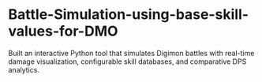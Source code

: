 # Battle-Simulation-using-base-skill-values-for-DMO
Built an interactive Python tool that simulates Digimon battles with real-time damage visualization, configurable skill databases, and comparative DPS analytics.
